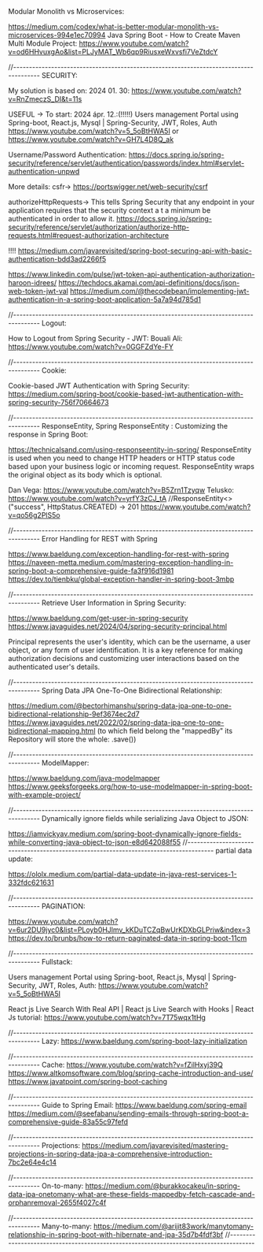 Modular Monolith vs Microservices:

https://medium.com/codex/what-is-better-modular-monolith-vs-microservices-994e1ec70994
Java Spring Boot - How to Create Maven Multi Module Project:
https://www.youtube.com/watch?v=od6HHvuxgAo&list=PLJyMAT_Wb6qp9RiusxeWxvsfi7VeZtdcY

//--------------------------------------------------------------------------------------
SECURITY:

My solution is based on: 2024 01. 30:
https://www.youtube.com/watch?v=RnZmeczS_DI&t=11s

USEFUL -> To start:
2024 ápr. 12.:(!!!!!)
Users management Portal using Spring-boot, React.js, Mysql | Spring-Security, JWT, Roles, Auth
https://www.youtube.com/watch?v=5_5oBtHWA5I or
https://www.youtube.com/watch?v=GH7L4D8Q_ak

Username/Password Authentication:
https://docs.spring.io/spring-security/reference/servlet/authentication/passwords/index.html#servlet-authentication-unpwd


More details: 
csfr->
https://portswigger.net/web-security/csrf

authorizeHttpRequests->
This tells Spring Security that any endpoint in your application requires that the security context a
t a minimum be authenticated in order to allow it.
https://docs.spring.io/spring-security/reference/servlet/authorization/authorize-http-requests.html#request-authorization-architecture

!!!! https://medium.com/javarevisited/spring-boot-securing-api-with-basic-authentication-bdd3ad2266f5

https://www.linkedin.com/pulse/jwt-token-api-authentication-authorization-haroon-idrees/
https://techdocs.akamai.com/api-definitions/docs/json-web-token-jwt-val
https://medium.com/@thecodebean/implementing-jwt-authentication-in-a-spring-boot-application-5a7a94d785d1

//--------------------------------------------------------------------------------------
Logout:

How to Logout from Spring Security - JWT:
Bouali Ali: https://www.youtube.com/watch?v=0GGFZdYe-FY

//--------------------------------------------------------------------------------------
Cookie: 

Cookie-based JWT Authentication with Spring Security:
https://medium.com/spring-boot/cookie-based-jwt-authentication-with-spring-security-756f70664673

//--------------------------------------------------------------------------------------
ResponseEntity, Spring ResponseEntity : Customizing the response in Spring Boot:

https://technicalsand.com/using-responseentity-in-spring/
ResponseEntity is used when you need to change HTTP headers or HTTP status code based upon your business logic or incoming request. 
ResponseEntity wraps the original object as its body which is optional. 

Dan Vega: https://www.youtube.com/watch?v=B5Zrn1Tzyqw
Telusko: https://www.youtube.com/watch?v=yrfY3zCJ_tA //ResponseEntity<>("success", HttpStatus.CREATED) -> 201
https://www.youtube.com/watch?v=qo56g2PlS5o

//--------------------------------------------------------------------------------------
Error Handling for REST with Spring

https://www.baeldung.com/exception-handling-for-rest-with-spring
https://naveen-metta.medium.com/mastering-exception-handling-in-spring-boot-a-comprehensive-guide-fa3f916d1981
https://dev.to/tienbku/global-exception-handler-in-spring-boot-3mbp

//--------------------------------------------------------------------------------------
Retrieve User Information in Spring Security:

https://www.baeldung.com/get-user-in-spring-security
https://www.javaguides.net/2024/04/spring-security-principal.html

Principal represents the user's identity, which can be the username, a user object, or any form of user identification. 
It is a key reference for making authorization decisions and customizing user interactions based on the authenticated user's details.

//--------------------------------------------------------------------------------------
Spring Data JPA One-To-One Bidirectional Relationship:

https://medium.com/@bectorhimanshu/spring-data-jpa-one-to-one-bidirectional-relationship-9ef3674ec2d7
https://www.javaguides.net/2022/02/spring-data-jpa-one-to-one-bidirectional-mapping.html
(to which field belong the "mappedBy" its Repository will store the whole: .save())

//--------------------------------------------------------------------------------------
ModelMapper:

https://www.baeldung.com/java-modelmapper
https://www.geeksforgeeks.org/how-to-use-modelmapper-in-spring-boot-with-example-project/

//--------------------------------------------------------------------------------------
Dynamically ignore fields while serializing Java Object to JSON:

https://iamvickyav.medium.com/spring-boot-dynamically-ignore-fields-while-converting-java-object-to-json-e8d642088f55
//--------------------------------------------------------------------------------------
partial data update:

https://ololx.medium.com/partial-data-update-in-java-rest-services-1-332fdc621631

//--------------------------------------------------------------------------------------
PAGINATION:

https://www.youtube.com/watch?v=6ur2DU9jyc0&list=PLoyb0HJlmv_kKDuTCZqBwUrKDXbGLPriw&index=3
https://dev.to/brunbs/how-to-return-paginated-data-in-spring-boot-11cm

//--------------------------------------------------------------------------------------
Fullstack:

Users management Portal using Spring-boot, React.js, Mysql | Spring-Security, JWT, Roles, Auth:
https://www.youtube.com/watch?v=5_5oBtHWA5I

React js Live Search With Real API | React js Live Search with Hooks | React Js tutorial:
https://www.youtube.com/watch?v=7T75wqx1tHg

//--------------------------------------------------------------------------------------
Lazy:
https://www.baeldung.com/spring-boot-lazy-initialization

//--------------------------------------------------------------------------------------
Cache:
https://www.youtube.com/watch?v=fZilHxyj39Q
https://www.altkomsoftware.com/blog/spring-cache-introduction-and-use/
https://www.javatpoint.com/spring-boot-caching

//--------------------------------------------------------------------------------------
Guide to Spring Email:
https://www.baeldung.com/spring-email
https://medium.com/@seefabanu/sending-emails-through-spring-boot-a-comprehensive-guide-83a55c97fefd

//--------------------------------------------------------------------------------------
Projections:
https://medium.com/javarevisited/mastering-projections-in-spring-data-jpa-a-comprehensive-introduction-7bc2e64e4c14

//--------------------------------------------------------------------------------------
On-to-many:
https://medium.com/@burakkocakeu/in-spring-data-jpa-onetomany-what-are-these-fields-mappedby-fetch-cascade-and-orphanremoval-2655f4027c4f

//--------------------------------------------------------------------------------------
Many-to-many:
https://medium.com/@arijit83work/manytomany-relationship-in-spring-boot-with-hibernate-and-jpa-35d7b4fdf3bf
//--------------------------------------------------------------------------------------